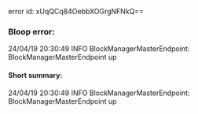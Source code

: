 error id: xUqQCq84OebbXOGrgNFNkQ==
### Bloop error:

24/04/19 20:30:49 INFO BlockManagerMasterEndpoint: BlockManagerMasterEndpoint up
#### Short summary: 

24/04/19 20:30:49 INFO BlockManagerMasterEndpoint: BlockManagerMasterEndpoint up